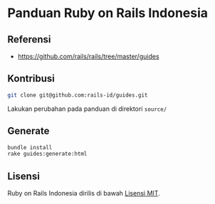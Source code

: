 # Panduan Ruby on Rails Indonesia

## Referensi
- https://github.com/rails/rails/tree/master/guides

## Kontribusi

```bash
git clone git@github.com:rails-id/guides.git
```

Lakukan perubahan pada panduan di direktori `source/`

## Generate
```bash
bundle install
rake guides:generate:html
```

## Lisensi

Ruby on Rails Indonesia dirilis di bawah [Lisensi MIT](https://opensource.org/licenses/MIT).
